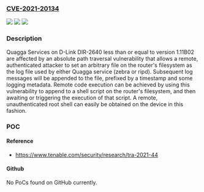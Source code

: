 ### [CVE-2021-20134](https://cve.mitre.org/cgi-bin/cvename.cgi?name=CVE-2021-20134)
![](https://img.shields.io/static/v1?label=Product&message=Quagga%20Services%20on%20D-Link%20DIR-2640%20Routers&color=blue)
![](https://img.shields.io/static/v1?label=Version&message=n%2Fa&color=blue)
![](https://img.shields.io/static/v1?label=Vulnerability&message=Absolute%20Path%20Traversal%20with%20Write%20Access&color=brighgreen)

### Description

Quagga Services on D-Link DIR-2640 less than or equal to version 1.11B02 are affected by an absolute path traversal vulnerability that allows a remote, authenticated attacker to set an arbitrary file on the router's filesystem as the log file used by either Quagga service (zebra or ripd). Subsequent log messages will be appended to the file, prefixed by a timestamp and some logging metadata. Remote code execution can be achieved by using this vulnerability to append to a shell script on the router's filesystem, and then awaiting or triggering the execution of that script. A remote, unauthenticated root shell can easily be obtained on the device in this fashion.

### POC

#### Reference
- https://www.tenable.com/security/research/tra-2021-44

#### Github
No PoCs found on GitHub currently.

